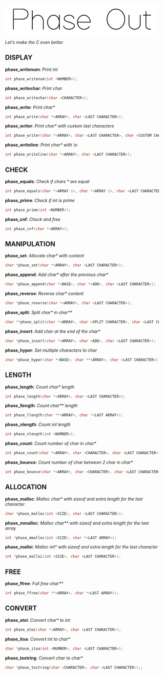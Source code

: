 <p align = "center">
    <img alt = "logo" width="500" height="100" src = "https://raw.githubusercontent.com/Neotoxic-off/phaseout/main/img/logo.png"/>
</p>

*Let's make the C even better*

## DISPLAY


**phase_writenum**: *Print int*

```H
int phase_writenum(int <NUMBER>);
```

**phase_writechar**: *Print char*

```H
int phase_writechar(char <CHARACTER>);
```

**phase_write**: *Print char\**

```H
int phase_write(char *<ARRAY>, char <LAST CHARACTER>);
```

**phase_writer**: *Print char\* with custom last characters*

```H
int phase_writer(char *<ARRAY>, char <LAST CHARACTER>, char <CUSTOM CHARACTER>);
```

**phase_writeline**: *Print char\* with \n*

```H
int phase_writeline(char *<ARRAY>, char <LAST CHARACTER>);
```

## CHECK

**phase_equals**: *Check if chars \* are equal*

```H
int phase_equals(char *<ARRAY 1>, char *<ARRAY 2>, char <LAST CHARACTER>);
```

**phase_prime**: *Check if int is prime*

```H
int phase_prime(int <NUMBER>);
```

**phase_cnf**: *Check and free*

```H
int phase_cnf(char *<ARRAY>);
```

## MANIPULATION

**phase_set**: *Allocate char\* with content*

```H
char *phase_set(char *<ARRAY>, char <LAST CHARACTER>);
```

**phase_append**: *Add char\* after the previous char\**

```H
char *phase_append(char *<BASE>, char *<ADD>, char <LAST CHARACTER>);
```

**phase_reverse**: *Reverse char\* content*

```H
char *phase_reverse(char *<ARRAY>, char <LAST CHARACTER>);
```

**phase_split**: *Split char\* in char\*\**

```H
char **phase_split(char *<ARRAY>, char <SPLIT CHARACTER>, char <LAST CHARACTER>, char *<LAST ARRAY>);
```

**phase_insert**: *Add char at the end of the char\**

```H
char *phase_insert(char *<ARRAY>, char <ADD>, char <LAST CHARACTER>);
```

**phase_hyper**: *Set multiple characters to char*

```H
char *phase_hyper(char *<BASE>, char **<ARRAY>, char <LAST CHARACTER>);
```

## LENGTH

**phase_length**: *Count char\* length*

```H
int phase_length(char *<ARRAY>, char <LAST CHARACTER>);
```

**phase_llength**: *Count char\*\* length*

```H
int phase_llength(char **<ARRAY>, char *<LAST ARRAY>);
```

**phase_nlength**: *Count int length*

```H
int phase_nlength(int <NUMBER>);
```

**phase_count**: *Count number of char in char\**

```H
int phase_count(char *<ARRAY>, char <CHARACTER>, char <LAST CHARACTER>);
```

**phase_bounce**: *Count number of char between 2 char in char\**

```H
int phase_bounce(char *<ARRAY>, char <CHARACTER>, char <LAST CHARACTER>);
```

## ALLOCATION

**phase_malloc**: *Malloc char\* with sizeof and extra length for the last character*

```H
char *phase_malloc(int <SIZE>, char <LAST CHARACTER>);
```

**phase_mmalloc**: *Malloc char\*\* with sizeof and extra length for the last array*

```H
int *phase_mmalloc(int <SIZE>, char *<LAST ARRAY>);
```

**phase_malloi**: *Malloc int\* with sizeof and extra length for the last character*

```H
int *phase_malloi(int <SIZE>, char <LAST CHARACTER>);
```

## FREE

**phase_ffree**: *Full free char\*\**

```H
int phase_ffree(char **<ARRAY>, char *<LAST ARRAY>);
```

## CONVERT

**phase_atoi**: *Convert char\* to int*

```H
int phase_atoi(char *<ARRAY>, char <LAST CHARACTER>);
```

**phase_itoa**: *Convert int to char\**

```H
char *phase_itoa(int <NUMBER>, char <LAST CHARACTER>);
```

**phase_tostring**: *Convert char to char\**

```H
char *phase_tostring(char <CHARACTER>, char <LAST CHARACTER>);;
```


